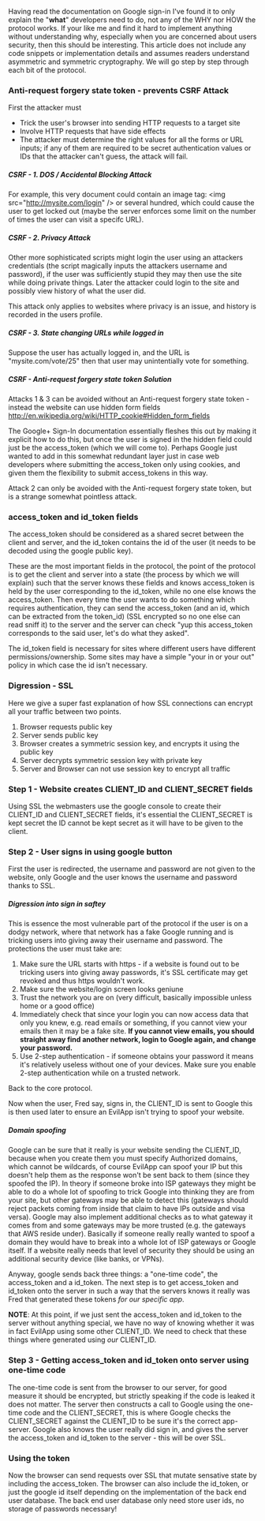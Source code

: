 Having read the documentation on Google sign-in I've found it to only explain the "**what**" developers need to do, not any of the WHY nor HOW the protocol works.  If your like me and find it hard to implement anything without understanding why, especially when you are concerned about users security, then this should be interesting.  This article does not include any code snippets or implementation details and assumes readers understand asymmetric and symmetric cryptography.  We will go step by step through each bit of the protocol.

### Anti-request forgery state token - prevents CSRF Attack

First the attacker must

 - Trick the user's browser into sending HTTP requests to a target site
 - Involve HTTP requests that have side effects
 - The attacker must determine the right values for all the forms or URL inputs; if any of them are required to be secret authentication values or IDs that the attacker can't guess, the attack will fail.

##### CSRF - 1. DOS / Accidental Blocking Attack

For example, this very document could contain an image tag: \<img src="http://mysite.com/login" /\> or several hundred, which could cause the user to get locked out (maybe the server enforces some limit on the number of times the user can visit a specifc URL).  

##### CSRF - 2. Privacy Attack

Other more sophisticated scripts might login the user using an attackers credentials (the script magically inputs the attackers username and password), if the user was sufficiently stupid they may then use the site while doing private things.  Later the attacker could login to the site and possibly view history of what the user did.

This attack only applies to websites where privacy is an issue, and history is recorded in the users profile.

##### CSRF - 3. State changing URLs while logged in

Suppose the user has actually logged in, and the URL is "mysite.com/vote/25" then that user may unintentially vote for something. 

##### CSRF - Anti-request forgery state token Solution

Attacks 1 & 3 can be avoided without an Anti-request forgery state token - instead the website can use hidden form fields http://en.wikipedia.org/wiki/HTTP_cookie#Hidden_form_fields

The Google+ Sign-In documentation essentially fleshes this out by making it explicit how to do this, but once the user is signed in the hidden field could just be the access_token (which we will come to). Perhaps Google just wanted to add in this somewhat redundant layer just in case web developers where submitting the access_token only using cookies, and given them the flexibility to submit access_tokens in this way.  

Attack 2 can only be avoided with the Anti-request forgery state token, but is a strange somewhat pointless attack.

### access_token and id_token fields

The access_token should be considered as a shared secret between the client and server, and the id_token contains the id of the user (it needs to be decoded using the google public key).

These are the most important fields in the protocol, the point of the protocol is to get the client and server into a state (the process by which we will explain) such that the server knows these fields and knows access_token is held by the user corresponding to the id_token, while no one else knows the access_token.  Then every time the user wants to do something which requires authentication, they can send the access_token (and an id, which can be extracted from the token_id) (SSL encrypted so no one else can read sniff it) to the server and the server can check "yup this access_token corresponds to the said user, let's do what they asked".

The id_token field is necessary for sites where different users have different permissions/ownership.  Some sites may have a simple "your in or your out" policy in which case the id isn't necessary.

### Digression - SSL

Here we give a super fast explanation of how SSL connections can encrypt all your traffic between two points.

1. Browser requests public key
2. Server sends public key
3. Browser creates a symmetric session key, and encrypts it using the public key
4. Server decrypts symmetric session key with private key
5. Server and Browser can not use session key to encrypt all traffic

### Step 1 - Website creates CLIENT_ID and CLIENT_SECRET fields

Using SSL the webmasters use the google console to create their CLIENT_ID and CLIENT_SECRET fields, it's essential the CLIENT_SECRET is kept secret the ID cannot be kept secret as it will have to be given to the client.

### Step 2 - User signs in using google button

First the user is redirected, the username and password are not given to the website, only Google and the user knows the username and password thanks to SSL.  

##### Digression into sign in saftey

This is essence the most vulnerable part of the protocol if the user is on a dodgy network, where that network has a fake Google running and is tricking users into giving away their username and password.  The protections the user must take are:

1. Make sure the URL starts with https - if a website is found out to be tricking users into giving away passwords, it's SSL certificate may get revoked and thus https wouldn't work.
2. Make sure the website/login screen looks geniune
3. Trust the network you are on (very difficult, basically impossible unless home or a good office)
4. Immediately check that since your login you can now access data that only you knew, e.g. read emails or something, if you cannot view your emails then it may be a fake site.  **If you cannot view emails, you should straight away find another network, login to Google again, and change your password.**
5. Use 2-step authentication - if someone obtains your password it means it's relatively useless without one of your devices.  Make sure you enable 2-step authentication while on a trusted network.

Back to the core protocol. 

Now when the user, Fred say, signs in, the CLIENT_ID is sent to Google this is then used later to ensure an EvilApp isn't trying to spoof your website.  

##### Domain spoofing

Google can be sure that it really is your website sending the CLIENT_ID, because when you create them you must specify Authorized domains, which cannot be wildcards, of course EvilApp can spoof your IP but this doesn't help them as the response won't be sent back to them (since they spoofed the IP).  In theory if someone broke into ISP gateways they might be able to do a whole lot of spoofing to trick Google into thinking they are from your site, but other gateways may be able to detect this (gateways should reject packets coming from inside that claim to have IPs outside and visa versa).  Google may also implement additional checks as to what gateway it comes from and some gateways may be more trusted (e.g. the gateways that AWS reside under).  Basically if someone really really wanted to spoof a domain they would have to break into a whole lot of ISP gateways or Google itself.  If a website really needs that level of security they should be using an additional security device (like banks, or VPNs).

Anyway, google sends back three things: a "one-time code", the access_token and a id_token.  The next step is to get access_token and id_token onto the server in such a way that the servers knows it really was Fred that generated these tokens *for our specific app*.

**NOTE**: At this point, if we just sent the access_token and id_token to the server without anything special, we have no way of knowing whether it was in fact EvilApp using some other CLIENT_ID.  We need to check that these things where generated using *our* CLIENT_ID.

### Step 3 - Getting access_token and id_token onto server using one-time code

The one-time code is sent from the browser to our server, for good measure it should be encrypted, but strictly speaking if the code is leaked it does not matter.  The server then constructs a call to Google using the one-time code and the CLIENT_SECRET, this is where Google checks the CLIENT_SECRET against the CLIENT_ID to be sure it's the correct app-server.  Google also knows the user really did sign in, and gives the server the access_token and id_token to the server - this will be over SSL.

### Using the token

Now the browser can send requests over SSL that mutate sensative state by including the access_token.  The browser can also include the id_token, or just the google id itself depending on the implementation of the back end user database.  The back end user database only need store user ids, no storage of passwords necessary!
